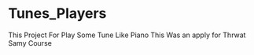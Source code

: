 # Tunes_Players
This Project For Play Some Tune Like Piano This Was an apply for Thrwat Samy Course 
